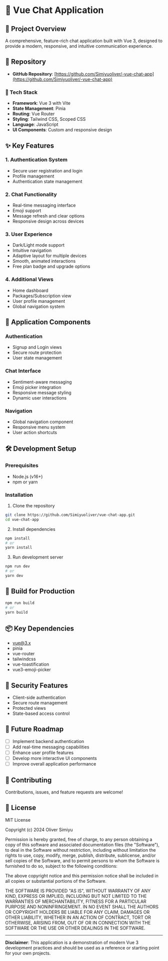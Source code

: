 # 🌟 Vue Chat Application

## 🚀 Project Overview

A comprehensive, feature-rich chat application built with Vue 3, designed to provide a modern, responsive, and intuitive communication experience.

## 🔗 Repository
- **GitHub Repository**: [https://github.com/Simiyuoliver/-vue-chat-app](https://github.com/Simiyuoliver/-vue-chat-app)

### 🔧 Tech Stack
- **Framework**: Vue 3 with Vite
- **State Management**: Pinia
- **Routing**: Vue Router
- **Styling**: Tailwind CSS, Scoped CSS
- **Language**: JavaScript
- **UI Components**: Custom and responsive design

## ✨ Key Features

### 1. Authentication System
- Secure user registration and login
- Profile management
- Authentication state management

### 2. Chat Functionality
- Real-time messaging interface
- Emoji support
- Message refresh and clear options
- Responsive design across devices

### 3. User Experience
- Dark/Light mode support
- Intuitive navigation
- Adaptive layout for multiple devices
- Smooth, animated interactions
- Free plan badge and upgrade options

### 4. Additional Views
- Home dashboard
- Packages/Subscription view
- User profile management
- Global navigation system

## 🌈 Application Components

### Authentication
- Signup and Login views
- Secure route protection
- User state management

### Chat Interface
- Sentiment-aware messaging
- Emoji picker integration
- Responsive message styling
- Dynamic user interactions

### Navigation
- Global navigation component
- Responsive menu system
- User action shortcuts

## 🛠️ Development Setup

### Prerequisites
- Node.js (v16+)
- npm or yarn

### Installation
1. Clone the repository
```bash
git clone https://github.com/Simiyuoliver/vue-chat-app.git
cd vue-chat-app
```

2. Install dependencies
```bash
npm install
# or
yarn install
```

3. Run development server
```bash
npm run dev
# or
yarn dev
```

## 🚀 Build for Production
```bash
npm run build
# or
yarn build
```

## 📦 Key Dependencies
- vue@3.x
- pinia
- vue-router
- tailwindcss
- vue-toastification
- vue3-emoji-picker

## 🔐 Security Features
- Client-side authentication
- Secure route management
- Protected views
- State-based access control

## 🎯 Future Roadmap
- [ ] Implement backend authentication
- [ ] Add real-time messaging capabilities
- [ ] Enhance user profile features
- [ ] Develop more interactive UI components
- [ ] Improve overall application performance

## 🤝 Contributing
Contributions, issues, and feature requests are welcome!

## 📄 License

MIT License

Copyright (c) 2024 Oliver Simiyu

Permission is hereby granted, free of charge, to any person obtaining a copy
of this software and associated documentation files (the "Software"), to deal
in the Software without restriction, including without limitation the rights
to use, copy, modify, merge, publish, distribute, sublicense, and/or sell
copies of the Software, and to permit persons to whom the Software is
furnished to do so, subject to the following conditions:

The above copyright notice and this permission notice shall be included in all
copies or substantial portions of the Software.

THE SOFTWARE IS PROVIDED "AS IS", WITHOUT WARRANTY OF ANY KIND, EXPRESS OR
IMPLIED, INCLUDING BUT NOT LIMITED TO THE WARRANTIES OF MERCHANTABILITY,
FITNESS FOR A PARTICULAR PURPOSE AND NONINFRINGEMENT. IN NO EVENT SHALL THE
AUTHORS OR COPYRIGHT HOLDERS BE LIABLE FOR ANY CLAIM, DAMAGES OR OTHER
LIABILITY, WHETHER IN AN ACTION OF CONTRACT, TORT OR OTHERWISE, ARISING FROM,
OUT OF OR IN CONNECTION WITH THE SOFTWARE OR THE USE OR OTHER DEALINGS IN THE
SOFTWARE.

---

**Disclaimer**: This application is a demonstration of modern Vue 3 development practices and should be used as a reference or starting point for your own projects.
